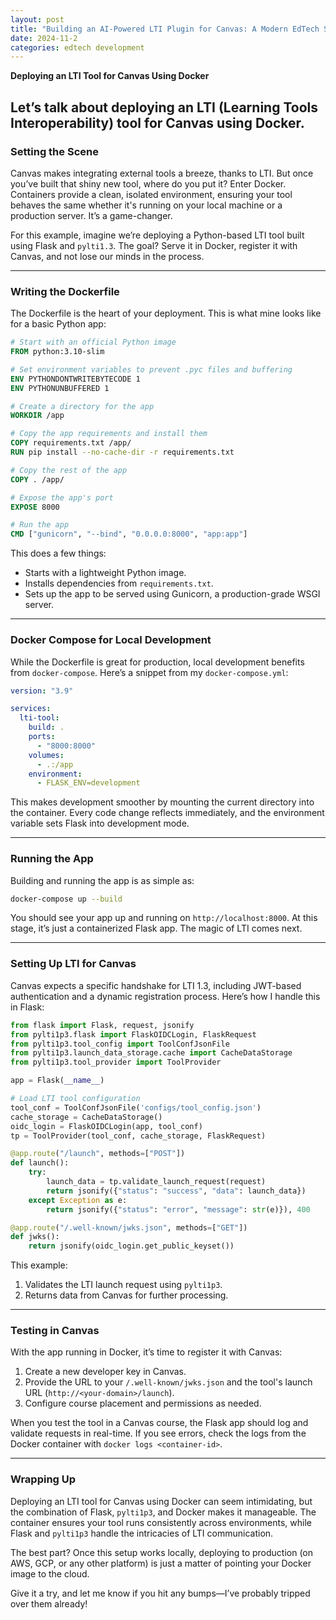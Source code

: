 ```yaml
---
layout: post
title: "Building an AI-Powered LTI Plugin for Canvas: A Modern EdTech Solution"
date: 2024-11-2
categories: edtech development
---
```

**Deploying an LTI Tool for Canvas Using Docker**  

Let’s talk about deploying an LTI (Learning Tools Interoperability) tool for Canvas using Docker. 
---

### Setting the Scene

Canvas makes integrating external tools a breeze, thanks to LTI. But once you’ve built that shiny new tool, where do you put it? Enter Docker. Containers provide a clean, isolated environment, ensuring your tool behaves the same whether it's running on your local machine or a production server. It’s a game-changer.

For this example, imagine we’re deploying a Python-based LTI tool built using Flask and `pylti1.3`. The goal? Serve it in Docker, register it with Canvas, and not lose our minds in the process.

---

### Writing the Dockerfile  

The Dockerfile is the heart of your deployment. This is what mine looks like for a basic Python app:

```dockerfile
# Start with an official Python image
FROM python:3.10-slim

# Set environment variables to prevent .pyc files and buffering
ENV PYTHONDONTWRITEBYTECODE 1
ENV PYTHONUNBUFFERED 1

# Create a directory for the app
WORKDIR /app

# Copy the app requirements and install them
COPY requirements.txt /app/
RUN pip install --no-cache-dir -r requirements.txt

# Copy the rest of the app
COPY . /app/

# Expose the app's port
EXPOSE 8000

# Run the app
CMD ["gunicorn", "--bind", "0.0.0.0:8000", "app:app"]
```

This does a few things:
- Starts with a lightweight Python image.
- Installs dependencies from `requirements.txt`.
- Sets up the app to be served using Gunicorn, a production-grade WSGI server.

---

### Docker Compose for Local Development  

While the Dockerfile is great for production, local development benefits from `docker-compose`. Here’s a snippet from my `docker-compose.yml`:

```yaml
version: "3.9"

services:
  lti-tool:
    build: .
    ports:
      - "8000:8000"
    volumes:
      - .:/app
    environment:
      - FLASK_ENV=development
```

This makes development smoother by mounting the current directory into the container. Every code change reflects immediately, and the environment variable sets Flask into development mode.

---

### Running the App  

Building and running the app is as simple as:

```bash
docker-compose up --build
```

You should see your app up and running on `http://localhost:8000`. At this stage, it’s just a containerized Flask app. The magic of LTI comes next.

---

### Setting Up LTI for Canvas  

Canvas expects a specific handshake for LTI 1.3, including JWT-based authentication and a dynamic registration process. Here’s how I handle this in Flask:

```python
from flask import Flask, request, jsonify
from pylti1p3.flask import FlaskOIDCLogin, FlaskRequest
from pylti1p3.tool_config import ToolConfJsonFile
from pylti1p3.launch_data_storage.cache import CacheDataStorage
from pylti1p3.tool_provider import ToolProvider

app = Flask(__name__)

# Load LTI tool configuration
tool_conf = ToolConfJsonFile('configs/tool_config.json')
cache_storage = CacheDataStorage()
oidc_login = FlaskOIDCLogin(app, tool_conf)
tp = ToolProvider(tool_conf, cache_storage, FlaskRequest)

@app.route("/launch", methods=["POST"])
def launch():
    try:
        launch_data = tp.validate_launch_request(request)
        return jsonify({"status": "success", "data": launch_data})
    except Exception as e:
        return jsonify({"status": "error", "message": str(e)}), 400

@app.route("/.well-known/jwks.json", methods=["GET"])
def jwks():
    return jsonify(oidc_login.get_public_keyset())
```

This example:
1. Validates the LTI launch request using `pylti1p3`.
2. Returns data from Canvas for further processing.

---

### Testing in Canvas  

With the app running in Docker, it’s time to register it with Canvas:
1. Create a new developer key in Canvas.
2. Provide the URL to your `/.well-known/jwks.json` and the tool's launch URL (`http://<your-domain>/launch`).
3. Configure course placement and permissions as needed.

When you test the tool in a Canvas course, the Flask app should log and validate requests in real-time. If you see errors, check the logs from the Docker container with `docker logs <container-id>`.

---

### Wrapping Up  

Deploying an LTI tool for Canvas using Docker can seem intimidating, but the combination of Flask, `pylti1p3`, and Docker makes it manageable. The container ensures your tool runs consistently across environments, while Flask and `pylti1p3` handle the intricacies of LTI communication.

The best part? Once this setup works locally, deploying to production (on AWS, GCP, or any other platform) is just a matter of pointing your Docker image to the cloud.

Give it a try, and let me know if you hit any bumps—I’ve probably tripped over them already!
